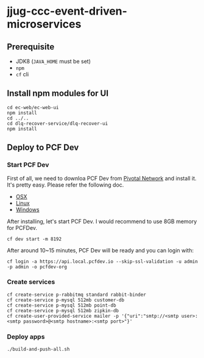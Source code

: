 # jjug-ccc-event-driven-microservices

## Prerequisite

* JDK8 (`JAVA_HOME` must be set)
* `npm`
* `cf` cli

## Install npm modules for UI

```
cd ec-web/ec-web-ui
npm install
cd ../..
cd dlq-recover-service/dlq-recover-ui
npm install
```

## Deploy to PCF Dev

### Start PCF Dev

First of all, we need to downloa PCF Dev from [Pivotal Network](https://network.pivotal.io/products/pcfdev) and install it. It's pretty easy. Please refer the following doc.

* [OSX](https://docs.pivotal.io/pcf-dev/install-osx.html#install-pcf-dev)
* [Linux](https://docs.pivotal.io/pcf-dev/install-linux.html#install-pcf-dev)
* [Windows](https://docs.pivotal.io/pcf-dev/install-windows.html#install-pcf-dev)

After installing, let's start PCF Dev. I would recommend to use 8GB memory for PCFDev.

```
cf dev start -m 8192
```

After around 10~15 minutes, PCF Dev will be ready and you can login with:

```
cf login -a https://api.local.pcfdev.io --skip-ssl-validation -u admin -p admin -o pcfdev-org
```

### Create services

```
cf create-service p-rabbitmq standard rabbit-binder
cf create-service p-mysql 512mb customer-db
cf create-service p-mysql 512mb point-db
cf create-service p-mysql 512mb zipkin-db
cf create-user-provided-service mailer -p '{"uri":"smtp://<smtp user>:<smtp password>@<smtp hostname>:<smtp port>"}'
```

### Deploy apps

```
./build-and-push-all.sh 
```
